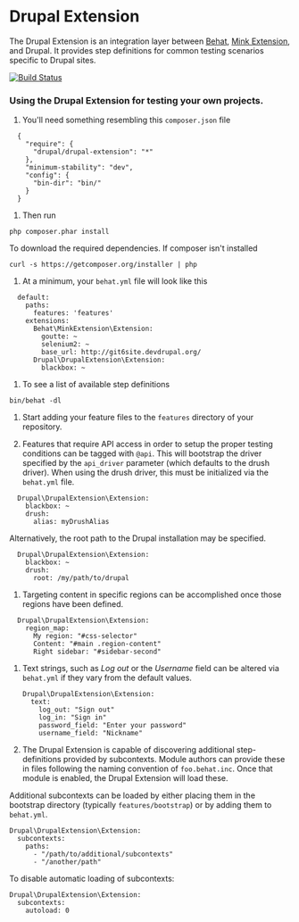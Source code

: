 Drupal Extension
====================

The Drupal Extension is an integration layer between [Behat](http://behat.org), [Mink Extension](http://extensions.behat.org/mink/), and Drupal. It provides step definitions for common testing scenarios specific to Drupal sites.

[![Build Status](https://travis-ci.org/jhedstrom/drupalextension.png)](https://travis-ci.org/jhedstrom/drupalextension)

### Using the Drupal Extension for testing your own projects.
1. You'll need something resembling this `composer.json` file

  ```
    {
      "require": {
        "drupal/drupal-extension": "*"
      },
      "minimum-stability": "dev",
      "config": {
        "bin-dir": "bin/"
      }
    }
  ```

1. Then run

  ```
  php composer.phar install
  ```

  To download the required dependencies. If composer isn't installed

  ```
  curl -s https://getcomposer.org/installer | php
  ```

1. At a minimum, your `behat.yml` file will look like this

  ```
    default:
      paths:
        features: 'features'
      extensions:
        Behat\MinkExtension\Extension:
          goutte: ~
          selenium2: ~
          base_url: http://git6site.devdrupal.org/
        Drupal\DrupalExtension\Extension:
          blackbox: ~
  ```

1. To see a list of available step definitions

  ```
  bin/behat -dl
  ```
1. Start adding your feature files to the `features` directory of your repository.

1. Features that require API access in order to setup the proper testing conditions can be tagged with `@api`. This will bootstrap the driver specified by the `api_driver` parameter (which defaults to the drush driver). When using the drush driver, this must be initialized via the `behat.yml` file.

  ```
    Drupal\DrupalExtension\Extension:
      blackbox: ~
	  drush:
	    alias: myDrushAlias
  ```

  Alternatively, the root path to the Drupal installation may be specified.

  ```
    Drupal\DrupalExtension\Extension:
      blackbox: ~
	  drush:
	    root: /my/path/to/drupal
  ```

1. Targeting content in specific regions can be accomplished once those regions have been defined.

  ```
    Drupal\DrupalExtension\Extension:
      region_map:
	    My region: "#css-selector"
	    Content: "#main .region-content"
	    Right sidebar: "#sidebar-second"
  ```

1. Text strings, such as *Log out* or the *Username* field can be altered via `behat.yml` if they vary from the default values.

   ```
   Drupal\DrupalExtension\Extension:
     text:
	   log_out: "Sign out"
	   log_in: "Sign in"
	   password_field: "Enter your password"
	   username_field: "Nickname"
   ```

1. The Drupal Extension is capable of discovering additional step-definitions provided by subcontexts. Module authors can provide these in files following the naming convention of `foo.behat.inc`. Once that module is enabled, the Drupal Extension will load these.

  Additional subcontexts can be loaded by either placing them in the bootstrap directory (typically `features/bootstrap`) or by adding them to `behat.yml`.

  ```
  Drupal\DrupalExtension\Extension:
    subcontexts:
	  paths:
	    - "/path/to/additional/subcontexts"
		- "/another/path"
  ```

  To disable automatic loading of subcontexts:

  ```
  Drupal\DrupalExtension\Extension:
    subcontexts:
	  autoload: 0
  ```
